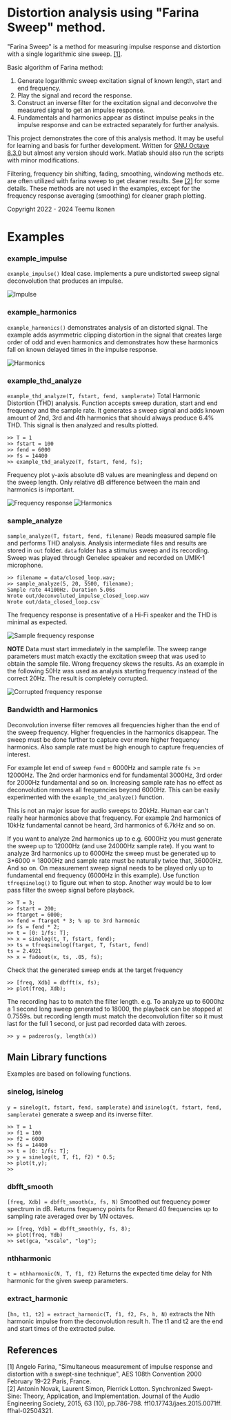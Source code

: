 # Distortion analysis using "Farina Sweep" method.

"Farina Sweep" is a method for measuring impulse response and distortion with a single logarithmic sine sweep.  [[1]](#1).

Basic algorithm of Farina method:
1. Generate logarithmic sweep excitation signal of known length, start and end frequency.
2. Play the signal and record the response.
3. Construct an inverse filter for the excitation signal and deconvolve the measured signal to get an impulse response.
4. Fundamentals and harmonics appear as distinct impulse peaks in the impulse response and can be extracted separately for further analysis.

This project demonstrates the core of this analysis method. It may be useful for learning and basis for further development. Written for [GNU Octave 8.3.0](https://octave.org/) but almost any version should work. Matlab should also run the scripts with minor modifications.

Filtering, frequency bin shifting, fading, smoothing, windowing methods etc. are often utilized with farina sweep to get cleaner results. See [[2]](#2) for some details. These methods are not used in the examples, except for the frequency response averaging (smoothing) for cleaner graph plotting.

Copyright 2022 - 2024 Teemu Ikonen

# Examples

### example_impulse
`example_impulse()` Ideal case. implements a pure undistorted sweep signal deconvolution that produces an impulse.

![Impulse](images/impulse.png "Impulse Response")

### example_harmonics
`example_harmonics()` demonstrates analysis of an distorted signal. The example adds asymmetric clipping distortion in the signal that creates large order of odd and even harmonics and demonstrates how these harmonics fall on known delayed times in the impulse response.

![Harmonics](images/harmonics.png "Impulse Response with harmonics")

### example_thd_analyze
`example_thd_analyze(T, fstart, fend, samplerate)` Total Harmonic Distortion (THD) analysis. Function accepts sweep duration, start and end frequency and the sample rate. It generates a sweep signal and adds known amount of 2nd, 3rd and 4th harmonics that should always produce 6.4% THD. This signal is then analyzed and results plotted.

    >> T = 1
    >> fstart = 100
    >> fend = 6000
    >> fs = 14400
    >> example_thd_analyze(T, fstart, fend, fs);

Frequency plot y-axis absolute dB values are meaningless and depend on the sweep length. Only relative dB difference between the main and harmonics is important.

![Frequency response](images/freq_response.png "Frequency Response")
![Harmonics](images/thd.png "Total Harmonic Distortion (THD)")

### sample_analyze
`sample_analyze(T, fstart, fend, filename)` Reads measured sample file and performs THD analysis. Analysis intermediate files and results are stored in `out` folder. `data` folder has a stimulus sweep and its recording. Sweep was played through Genelec speaker and recorded on UMIK-1 microphone.

    >> filename = data/closed_loop.wav;
    >> sample_analyze(5, 20, 5500, filename);
    Sample rate 44100Hz. Duration 5.06s
    Wrote out/deconvoluted_impulse_closed_loop.wav
    Wrote out/data_closed_loop.csv

The frequency response is presentative of a Hi-Fi speaker and the THD is minimal as expected.

![Sample frequency response](images/sample_freq_response.png "Frequency Response")

**NOTE** Data must start immediately in the samplefile. The sweep range parameters must match exactly the excitation sweep that was used to obtain the sample file. Wrong frequency skews the results.
As an example in the following 50Hz was used as analysis starting frequency instead of the correct 20Hz. The result is completely corrupted.

![Corrupted frequency response](images/sample_freq_response_wrong_freq.png "Corrupted frequency response")


### Bandwidth and Harmonics

Deconvolution inverse filter removes all frequencies higher than the end of the sweep frequency. Higher frequencies in the harmonics disappear. The sweep must be done further to capture ever more higher frequency harmonics. Also sample rate must be high enough to capture frequencies of interest.

For example let end of sweep `fend` = 6000Hz and sample rate `fs` >= 12000Hz. The 2nd order harmonics end for fundamental 3000Hz, 3rd order for 2000Hz fundamental and so on. Increasing sample rate has no effect as deconvolution removes all frequencies beyond 6000Hz. This can be easily experimented with the `example_thd_analyze()` function.

This is not an major issue for audio sweeps to 20kHz. Human ear can't really hear harmonics above that frequency. For example 2nd harmonics of 10kHz fundamental cannot be heard, 3rd harmonics of 6.7kHz and so on.

If you want to analyze 2nd harmonics up to e.g. 6000Hz you must generate the sweep up to 12000Hz (and use 24000Hz sample rate). If you want to analyze 3rd harmonics up to 6000Hz the sweep must be generated up to 3*6000 = 18000Hz and sample rate must be naturally twice that, 36000Hz. And so on. On measurement sweep signal needs to be played only up to fundamental end frequency (6000Hz in this example). Use function `tfreqsinelog()` to figure out when to stop. Another way would be to low pass filter the sweep signal before playback.

    >> T = 3;
    >> fstart = 200;
    >> ftarget = 6000;
    >> fend = ftarget * 3; % up to 3rd harmonic
    >> fs = fend * 2;
    >> t = [0: 1/fs: T];
    >> x = sinelog(t, T, fstart, fend);
    >> ts = tfreqsinelog(ftarget, T, fstart, fend)
    ts = 2.4921
    >> x = fadeout(x, ts, .05, fs);

 Check that the generated sweep ends at the target frequency

    >> [freq, Xdb] = dbfft(x, fs);
    >> plot(freq, Xdb);

The recording has to to match the filter length. e.g. To analyze up to 6000hz a 1 second long sweep generated to 18000, the playback can be stopped at 0.7559s. but recording length must match the deconvolution filter so it must last for the full 1 second, or just pad recorded data with zeroes.

    >> y = padzeros(y, length(x))

## Main Library  functions
Examples are based on following functions.

### sinelog, isinelog
`y = sinelog(t, fstart, fend, samplerate)` and `isinelog(t, fstart, fend, samplerate)` generate a sweep and its inverse filter.

    >> T = 1
    >> f1 = 100
    >> f2 = 6000
    >> fs = 14400
    >> t = [0: 1/fs: T];
    >> y = sinelog(t, T, f1, f2) * 0.5;
    >> plot(t,y);
    >>

### dbfft_smooth
`[freq, Xdb] = dbfft_smooth(x, fs, N)` Smoothed out frequency power spectrum in dB. Returns frequency points for Renard 40 frequencies up to sampling rate averaged over by 1/N octaves.

    >> [freq, Ydb] = dbfft_smooth(y, fs, 8);
    >> plot(freq, Ydb)
    >> set(gca, "xscale", "log");

### nthharmonic
`t = nthharmonic(N, T, f1, f2)` Returns the expected time delay for Nth harmonic for the given sweep parameters.

### extract_harmonic
`[hn, t1, t2] = extract_harmonic(T, f1, f2, Fs, h, N)` extracts the Nth harmonic impulse from the deconvolution result h. The t1 and t2 are the end and start times of the extracted pulse.

## References

<a id="1">[1]</a>  Angelo Farina, "Simultaneous measurement of impulse response and distortion with a swept-sine technique", AES 108th Convention 2000  February  19-22 Paris, France.
<br>
<a id="2">[2]</a>  Antonin Novak, Laurent Simon, Pierrick Lotton. Synchronized Swept-Sine: Theory, Application, and Implementation. Journal of the Audio Engineering Society, 2015, 63 (10), pp.786-798.
ff10.17743/jaes.2015.0071ff. ffhal-02504321.





